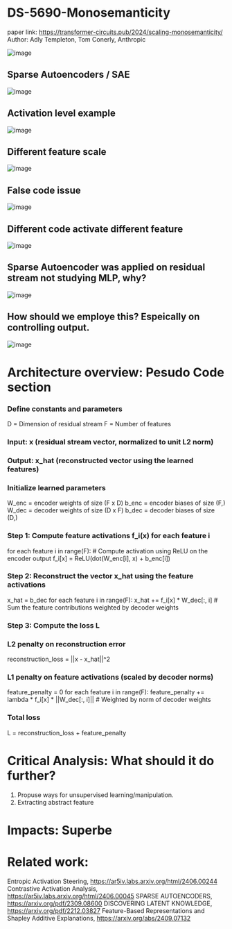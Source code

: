 # DS-5690-Monosemanticity

paper link: https://transformer-circuits.pub/2024/scaling-monosemanticity/
Author:  Adly Templeton, Tom Conerly, Anthropic

![image](https://github.com/user-attachments/assets/7b719866-717e-456f-9ae8-1ec253bf298a)


## Sparse Autoencoders / SAE
![image](https://github.com/user-attachments/assets/18575db3-c96b-49b3-98e0-37375bc3e159)


## Activation level example
![image](https://github.com/user-attachments/assets/5f03faeb-70b1-4bef-86b4-d4bec66d7c15)


## Different feature scale
![image](https://github.com/user-attachments/assets/391067bd-856f-4569-82dd-64fab0bb78b0)



## False code issue
![image](https://github.com/user-attachments/assets/e3eaf57a-2786-467a-8e68-4d78f8b2d61a)

## Different code activate different feature
![image](https://github.com/user-attachments/assets/15a45ef2-814c-4370-b064-0314271ab501)

## Sparse Autoencoder was applied on residual stream not studying MLP, why?

![image](https://github.com/user-attachments/assets/a50b1c26-c6ec-498a-a5ce-0ba4e3a88264)

## How should we employe this? Espeically on controlling output.

![image](https://github.com/user-attachments/assets/810fabd9-2ff5-4210-8dd9-e789bf181d11)

# Architecture  overview: Pesudo Code section

### Define constants and parameters
D = Dimension of residual stream
F = Number of features

### Input: x (residual stream vector, normalized to unit L2 norm)
### Output: x_hat (reconstructed vector using the learned features)

### Initialize learned parameters
W_enc = encoder weights of size (F x D)
b_enc = encoder biases of size (F,)
W_dec = decoder weights of size (D x F)
b_dec = decoder biases of size (D,)

### Step 1: Compute feature activations f_i(x) for each feature i
for each feature i in range(F):
    # Compute activation using ReLU on the encoder output
    f_i[x] = ReLU(dot(W_enc[i], x) + b_enc[i])

### Step 2: Reconstruct the vector x_hat using the feature activations
x_hat = b_dec
for each feature i in range(F):
    x_hat += f_i[x] * W_dec[:, i]   # Sum the feature contributions weighted by decoder weights

### Step 3: Compute the loss L
### L2 penalty on reconstruction error
reconstruction_loss = ||x - x_hat||^2

### L1 penalty on feature activations (scaled by decoder norms)
feature_penalty = 0
for each feature i in range(F):
    feature_penalty += lambda * f_i[x] * ||W_dec[:, i]||  # Weighted by norm of decoder weights

### Total loss
L = reconstruction_loss + feature_penalty

# Critical Analysis: What should it do further?
1. Propuse ways for unsupervised learning/manipulation.
2. Extracting abstract feature

# Impacts: Superbe

# Related work:
Entropic Activation Steering, https://ar5iv.labs.arxiv.org/html/2406.00244
Contrastive Activation Analysis, https://ar5iv.labs.arxiv.org/html/2406.00045
SPARSE AUTOENCODERS, https://arxiv.org/pdf/2309.08600
DISCOVERING LATENT KNOWLEDGE, https://arxiv.org/pdf/2212.03827
Feature-Based Representations and Shapley Additive Explanations, https://arxiv.org/abs/2409.07132
